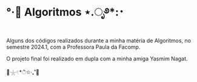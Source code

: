 # °‧🫧 Algoritmos ⋆.ೃ࿔*:･
  
Alguns dos códigos realizados durante a minha matéria de Algoritmos, no semestre 2024.1, com a Professora Paula da Facomp.   
    
O projeto final foi realizado em dupla com a minha amiga Yasmim Nagat. 

🫧𓇼𓏲*ੈ✩‧₊˚🎐
